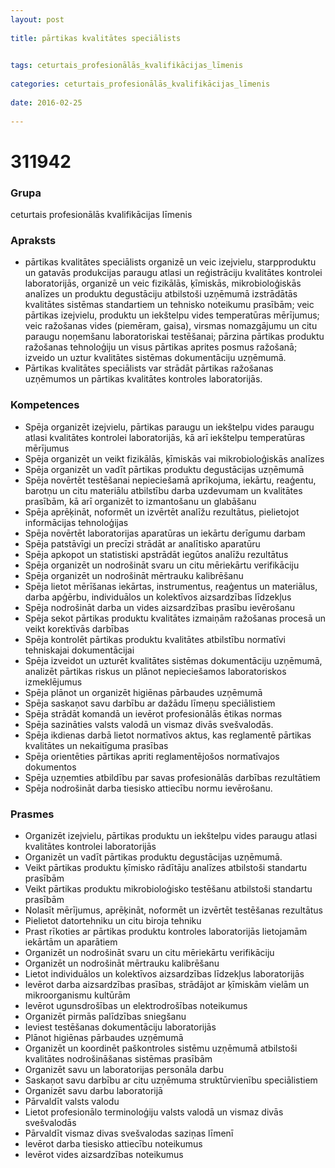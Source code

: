```yaml
---
layout: post
    
title: pārtikas kvalitātes speciālists

    
tags: ceturtais_profesionālās_kvalifikācijas_līmenis
    
categories: ceturtais_profesionālās_kvalifikācijas_līmenis
    
date: 2016-02-25
    
---
```

# 311942

### Grupa
ceturtais profesionālās kvalifikācijas līmenis


### Apraksts

* pārtikas kvalitātes speciālists organizē un veic izejvielu, starpproduktu un gatavās produkcijas paraugu atlasi un reģistrāciju kvalitātes kontrolei laboratorijās, organizē un veic fizikālās, ķīmiskās, mikrobioloģiskās analīzes un produktu degustāciju atbilstoši uzņēmumā izstrādātās kvalitātes sistēmas standartiem un tehnisko noteikumu prasībām; veic pārtikas izejvielu, produktu un iekštelpu vides temperatūras mērījumus; veic ražošanas vides (piemēram, gaisa), virsmas nomazgājumu un citu paraugu noņemšanu laboratoriskai testēšanai; pārzina pārtikas produktu ražošanas tehnoloģiju un visus pārtikas aprites posmus ražošanā; izveido un uztur kvalitātes sistēmas dokumentāciju uzņēmumā. 
* Pārtikas kvalitātes speciālists var strādāt pārtikas ražošanas uzņēmumos un pārtikas kvalitātes kontroles laboratorijās. 

### Kompetences

* Spēja organizēt izejvielu, pārtikas paraugu un iekštelpu vides paraugu atlasi kvalitātes kontrolei laboratorijās, kā arī iekštelpu temperatūras mērījumus
* Spēja organizēt un veikt fizikālās, ķīmiskās vai mikrobioloģiskās analīzes
* Spēja organizēt un vadīt pārtikas produktu degustācijas uzņēmumā
* Spēja novērtēt testēšanai nepieciešamā aprīkojuma, iekārtu, reaģentu, barotņu un citu materiālu atbilstību darba uzdevumam un kvalitātes prasībām, kā arī organizēt to izmantošanu un glabāšanu
* Spēja aprēķināt, noformēt un izvērtēt analīžu rezultātus, pielietojot informācijas tehnoloģijas
* Spēja novērtēt laboratorijas aparatūras un iekārtu derīgumu darbam
* Spēja patstāvīgi un precīzi strādāt ar analītisko aparatūru
* Spēja apkopot un statistiski apstrādāt iegūtos analīžu rezultātus
* Spēja organizēt un nodrošināt svaru un citu mēriekārtu verifikāciju
* Spēja organizēt un nodrošināt mērtrauku kalibrēšanu
* Spēja lietot mērīšanas iekārtas, instrumentus, reaģentus un materiālus, darba apģērbu, individuālos un kolektīvos aizsardzības līdzekļus
* Spēja nodrošināt darba un vides aizsardzības prasību ievērošanu
* Spēja sekot pārtikas produktu kvalitātes izmaiņām ražošanas procesā un veikt korektīvās darbības
* Spēja kontrolēt pārtikas produktu kvalitātes atbilstību normatīvi tehniskajai dokumentācijai
* Spēja izveidot un uzturēt kvalitātes sistēmas dokumentāciju uzņēmumā, analizēt pārtikas riskus un plānot nepieciešamos laboratoriskos izmeklējumus
* Spēja plānot un organizēt higiēnas pārbaudes uzņēmumā
* Spēja saskaņot savu darbību ar dažādu līmeņu speciālistiem
* Spēja strādāt komandā un ievērot profesionālās ētikas normas
* Spēja sazināties valsts valodā un vismaz divās svešvalodās.
*  Spēja ikdienas darbā lietot normatīvos aktus, kas reglamentē pārtikas kvalitātes un nekaitīguma prasības
* Spēja orientēties pārtikas apriti reglamentējošos normatīvajos dokumentos
* Spēja uzņemties atbildību par savas profesionālās darbības rezultātiem
* Spēja nodrošināt darba tiesisko attiecību normu ievērošanu.

### Prasmes 
* Organizēt izejvielu, pārtikas produktu un iekštelpu vides paraugu atlasi kvalitātes kontrolei laboratorijās
* Organizēt un vadīt pārtikas produktu degustācijas uzņēmumā.
*  Veikt pārtikas produktu ķīmisko rādītāju analīzes atbilstoši standartu prasībām
* Veikt pārtikas produktu mikrobioloģisko testēšanu atbilstoši standartu prasībām
* Nolasīt mērījumus, aprēķināt, noformēt un izvērtēt testēšanas rezultātus
* Pielietot datortehniku un citu biroja tehniku
* Prast rīkoties ar pārtikas produktu kontroles laboratorijās lietojamām iekārtām un aparātiem
* Organizēt un nodrošināt svaru un citu mēriekārtu verifikāciju
* Organizēt un nodrošināt mērtrauku kalibrēšanu
* Lietot individuālos un kolektīvos aizsardzības līdzekļus laboratorijās
* Ievērot darba aizsardzības prasības, strādājot ar ķīmiskām vielām un mikroorganismu kultūrām
* Ievērot ugunsdrošības un elektrodrošības noteikumus
* Organizēt pirmās palīdzības sniegšanu
* Ieviest testēšanas dokumentāciju laboratorijās
* Plānot higiēnas pārbaudes uzņēmumā
* Organizēt un koordinēt paškontroles sistēmu uzņēmumā atbilstoši kvalitātes nodrošināšanas sistēmas prasībām
* Organizēt savu un laboratorijas personāla darbu
* Saskaņot savu darbību ar citu uzņēmuma struktūrvienību speciālistiem
* Organizēt savu darbu laboratorijā
* Pārvaldīt valsts valodu
* Lietot profesionālo terminoloģiju valsts valodā un vismaz divās svešvalodās
* Pārvaldīt vismaz divas svešvalodas saziņas līmenī
* Ievērot darba tiesisko attiecību noteikumus
* Ievērot vides aizsardzības noteikumus